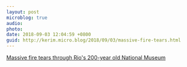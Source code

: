 ```yaml
---
layout: post
microblog: true
audio: 
photo: 
date: 2018-09-03 12:04:59 +0800
guid: http://kerim.micro.blog/2018/09/03/massive-fire-tears.html
---
```

[Massive fire tears through Rio's 200-year old National Museum](https://www.reuters.com/article/us-brazil-fire-museum/massive-fire-tears-through-rios-200-year-old-national-museum-idUSKCN1LJ00L?feedType=RSS&feedName=topNews&utm_source=twitter&utm_medium=Social)
